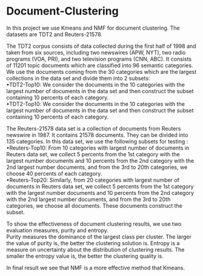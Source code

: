# Document-Clustering
In this project we use Kmeans and NMF for document clustering. The datasets are TDT2 and Reuters-21578.    


The TDT2 corpus consists of data collected during the first half of 1998 and taken
from six sources, including two newswires (APW, NYT), two radio programs (VOA,
PRI), and two television programs (CNN, ABC). It consists of 11201 topic documents
which are classified into 96 semantic categories.  
We use the documents coming from the 30 categories which are the largest collections
in the data set and divide them into 2 subsets:  
•TDT2-Top10: We consider the documents in the 10 categories with the largest
number of documents in the data set and then construct the subset containing
10 percents of each category.  
•TDT2-Top10: We consider the documents in the 10 categories with the largest
number of documents in the data set and then construct the subset containing
10 percents of each category.    


The Reuters-21578 data set is a collection of documents from Reuters newswire in
1987. It contains 21578 documents. They can be divided into 135 categories. In this
data set, we use the following subsets for testing :  
•Reuters-Top10: From 10 categories with largest number of documents in
Reuters data set, we collect 5 percents from the 1st category with the largest
number documents and 10 percents from the 2nd category with the 2nd
largest number documents, and from the 3rd to 20th categories, we choose
40 percents of each category.  
•Reuters-Top20: Similarly, from 20 categories with largest number of documents in Reuters data set, we collect 5 percents from the 1st category with
the largest number documents and 10 percents from the 2nd category with
the 2nd largest number documents, and from the 3rd to 20th categories, we
choose all documents. These documents construct the subset.    


To show the effectiveness of document clustering results, we use two evaluation
measures, purity and entropy.  
Purity measures the dominance of the largest class per cluster. The larger the value of purity is, the better
the clustering solution is. Entropy is a measure on uncertainty about the distribution
of clustering results. The smaller the entropy value is, the better the clustering quality is.    


In final result we see that NMF is a more effective method that Kmeans.
